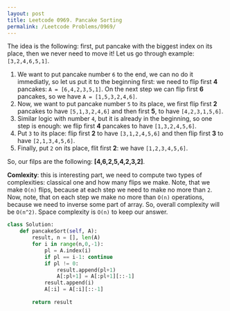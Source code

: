```yaml
---
layout: post
title: Leetcode 0969. Pancake Sorting
permalink: /Leetcode Problems/0969/
---
```


The idea is the following: first, put pancake with the biggest index on its place, then we never need to move it! Let us go through example:
`[3,2,4,6,5,1]`.

1. We want to put pancake number `6` to the end, we can no do it immediatly, so let us put it to the beginning first: we need to flip first **4** pancakes: `A = [6,4,2,3,5,1]`. On the next step we can flip first **6** pancakes, so we have `A = [1,5,3,2,4,6]`.
2. Now, we want to put pancake number `5` to its place, we first flip first **2** pancakes to have `[5,1,3,2,4,6]` and then first **5**, to have `[4,2,3,1,5,6]`.
3. Similar logic with number `4`, but it is already in the beginning, so one step is enough: we flip first **4** pancakes to have `[1,3,2,4,5,6]`. 
4. Put `3` to its place: flip first **2** to have `[3,1,2,4,5,6]` and then flip first **3** to have `[2,1,3,4,5,6]`.
5. Finally, put `2` on its place, flit first **2**: we have `[1,2,3,4,5,6]`.

So, our filps are the following: **[4,6,2,5,4,2,3,2]**.

**Comlexity**: this is interesting part, we need to compute two types of complexities: classical one and how many flips we make. Note, that we make `O(n)` flips, because at each step we need to make no more than `2`. Now, note, that on each step we make no more than `O(n)` operations, because we need to inverse some part of array. So, overall complexity will be `O(n^2)`. Space complexity is `O(n)` to keep our answer.


```python
class Solution:
    def pancakeSort(self, A):
        result, n = [], len(A)
        for i in range(n,0,-1):
            pl = A.index(i)
            if pl == i-1: continue
            if pl != 0:
                result.append(pl+1)
                A[:pl+1] = A[:pl+1][::-1]
            result.append(i)
            A[:i] = A[:i][::-1]
            
        return result
```